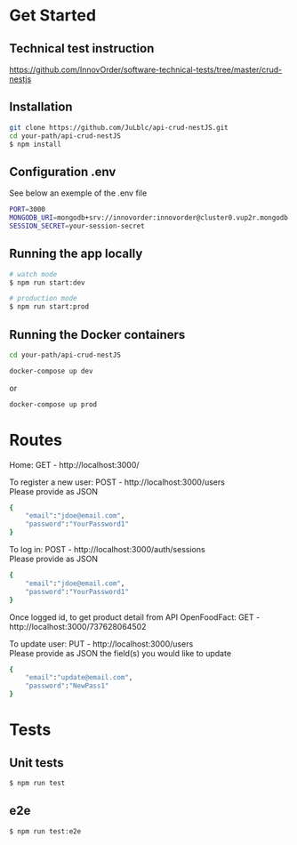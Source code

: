 # Get Started

## Technical test instruction

https://github.com/InnovOrder/software-technical-tests/tree/master/crud-nestjs

## Installation

```bash
git clone https://github.com/JuLblc/api-crud-nestJS.git
cd your-path/api-crud-nestJS
$ npm install
```

## Configuration .env

See below an exemple of the .env file

```bash
PORT=3000
MONGODB_URI=mongodb+srv://innovorder:innovorder@cluster0.vup2r.mongodb.net/api-crud-nest-js
SESSION_SECRET=your-session-secret
```

## Running the app locally

```bash
# watch mode
$ npm run start:dev

# production mode
$ npm run start:prod
```

## Running the Docker containers

```bash
cd your-path/api-crud-nestJS
```

```bash
docker-compose up dev
```

or

```bash
docker-compose up prod
```

# Routes

Home: GET - http://localhost:3000/ </br>

To register a new user: POST - http://localhost:3000/users </br>
Please provide as JSON

```bash
{
    "email":"jdoe@email.com",
    "password":"YourPassword1"
}
```

To log in: POST - http://localhost:3000/auth/sessions </br>
Please provide as JSON

```bash
{
    "email":"jdoe@email.com",
    "password":"YourPassword1"
}
```

Once logged id, to get product detail from API OpenFoodFact: GET - http://localhost:3000/737628064502 </br>

To update user: PUT - http://localhost:3000/users </br>
Please provide as JSON the field(s) you would like to update

```bash
{
    "email":"update@email.com",
    "password":"NewPass1"
}
```

# Tests

## Unit tests

```bash
$ npm run test
```

## e2e

```bash
$ npm run test:e2e
```
